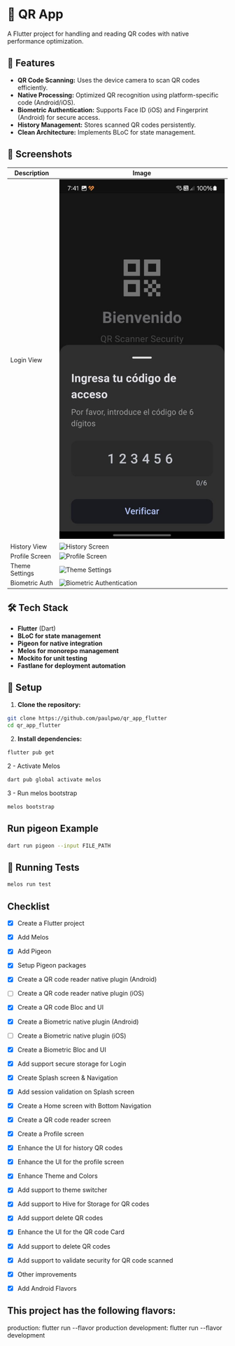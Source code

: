 # 📱 QR App

A Flutter project for handling and reading QR codes with native performance optimization. 

## 🚀 Features  
- **QR Code Scanning:** Uses the device camera to scan QR codes efficiently.  
- **Native Processing:** Optimized QR recognition using platform-specific code (Android/iOS).  
- **Biometric Authentication:** Supports Face ID (iOS) and Fingerprint (Android) for secure access.  
- **History Management:** Stores scanned QR codes persistently.  
- **Clean Architecture:** Implements BLoC for state management. 

## 📸 Screenshots
| Description | Image |
|------------|-------|
| Login View | ![QR Scanner Screen](/images/1.jpeg) |
| History View | ![History Screen](/images/history.png) |
| Profile Screen | ![Profile Screen](/images/profile.png) |
| Theme Settings | ![Theme Settings](/images/theme_settings.png) |
| Biometric Auth | ![Biometric Authentication](/images/biometric.png) |

## 🛠️ Tech Stack  
- **Flutter** (Dart)  
- **BLoC for state management**  
- **Pigeon for native integration**  
- **Melos for monorepo management**  
- **Mockito for unit testing**  
- **Fastlane for deployment automation**  

## 📖 Setup  
1. **Clone the repository:**  
```sh
git clone https://github.com/paulpwo/qr_app_flutter
cd qr_app_flutter
```

2. **Install dependencies:**  
```sh
flutter pub get
```
2 - Activate Melos
```bash
dart pub global activate melos 
```
3 - Run melos bootstrap
```bash
melos bootstrap
```
## Run pigeon Example
```bash
dart run pigeon --input FILE_PATH
```
<!-- runr test -->
## 🧪 Running Tests
```sh
melos run test
```
## Checklist
- [x] Create a Flutter project
- [x] Add Melos
- [x] Add Pigeon
- [x] Setup Pigeon packages
- [x] Create a QR code reader native plugin (Android)
- [ ] Create a QR code reader native plugin (iOS)
- [x] Create a QR code Bloc and UI
- [x] Create a Biometric native plugin (Android)
- [ ] Create a Biometric native plugin (iOS)
- [x] Create a Biometric Bloc and UI
- [x] Add support secure storage for Login
- [x] Create Splash screen & Navigation
- [x] Add session validation on Splash screen
- [x] Create a Home screen with Bottom Navigation
- [x] Create a QR code reader screen
- [x] Create a Profile screen
- [x] Enhance the UI for history QR codes
- [x] Enhance the UI for the profile screen
- [x] Enhance Theme and Colors
- [x] Add support to theme switcher
- [x] Add support to Hive for Storage for QR codes
- [x] Add support delete QR codes
- [x] Enhance the UI for the QR code Card
- [x] Add support to delete QR codes
- [x] Add support to validate security for QR code scanned
- [x] Other improvements
- [x] Add Android Flavors


## This project has the following flavors:
production: flutter run --flavor production
development: flutter run --flavor development